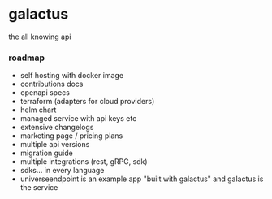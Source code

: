 # galactus

the all knowing api

### roadmap

- self hosting with docker image
- contributions docs
- openapi specs
- terraform (adapters for cloud providers)
- helm chart
- managed service with api keys etc
- extensive changelogs
- marketing page / pricing plans
- multiple api versions
- migration guide
- multiple integrations (rest, gRPC, sdk)
- sdks... in every language
- universeendpoint is an example app "built with galactus" and galactus is the service
